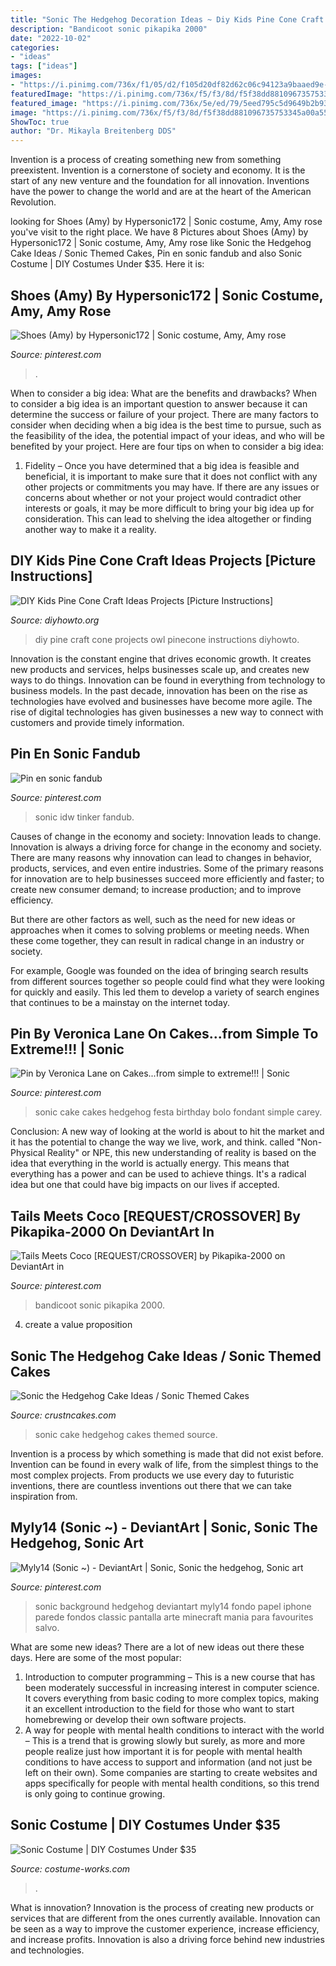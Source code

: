 ```yaml
---
title: "Sonic The Hedgehog Decoration Ideas ~ Diy Kids Pine Cone Craft Ideas Projects [picture Instructions]"
description: "Bandicoot sonic pikapika 2000"
date: "2022-10-02"
categories:
- "ideas"
tags: ["ideas"]
images:
- "https://i.pinimg.com/736x/f1/05/d2/f105d20df82d62c06c94123a9baaed9e--sonic-boom-iphone-wallpaper.jpg"
featuredImage: "https://i.pinimg.com/736x/f5/f3/8d/f5f38dd881096735753345a00a551279--sonic-the-hedgehog-cake-sonic-cake.jpg"
featured_image: "https://i.pinimg.com/736x/5e/ed/79/5eed795c5d9649b2b9308348e4e3e3b6.jpg"
image: "https://i.pinimg.com/736x/f5/f3/8d/f5f38dd881096735753345a00a551279--sonic-the-hedgehog-cake-sonic-cake.jpg"
ShowToc: true
author: "Dr. Mikayla Breitenberg DDS"
---
```



Invention is a process of creating something new from something preexistent. Invention is a cornerstone of society and economy. It is the start of any new venture and the foundation for all innovation. Inventions have the power to change the world and are at the heart of the American Revolution.

	

		
looking for Shoes (Amy) by Hypersonic172 | Sonic costume, Amy, Amy rose you've visit to the right place. We have 8 Pictures about Shoes (Amy) by Hypersonic172 | Sonic costume, Amy, Amy rose like Sonic the Hedgehog Cake Ideas / Sonic Themed Cakes, Pin en sonic fandub and also Sonic Costume | DIY Costumes Under $35. Here it is:
		
    
## Shoes (Amy) By Hypersonic172 | Sonic Costume, Amy, Amy Rose

<img loading=lazy src="https://i.pinimg.com/736x/5e/ed/79/5eed795c5d9649b2b9308348e4e3e3b6.jpg" onerror="this.onerror=null;this.src='https://tse3.mm.bing.net/th?id=OIP.dXiOZFcfPt0yTvIUkkCGigHaHa&amp;pid=15.1';" alt="Shoes (Amy) by Hypersonic172 | Sonic costume, Amy, Amy rose">

_Source: pinterest.com_

>. 

	

When to consider a big idea: What are the benefits and drawbacks?
When to consider a big idea is an important question to answer because it can determine the success or failure of your project. There are many factors to consider when deciding when a big idea is the best time to pursue, such as the feasibility of the idea, the potential impact of your ideas, and who will be benefited by your project. Here are four tips on when to consider a big idea:
1. Fidelity – Once you have determined that a big idea is feasible and beneficial, it is important to make sure that it does not conflict with any other projects or commitments you may have. If there are any issues or concerns about whether or not your project would contradict other interests or goals, it may be more difficult to bring your big idea up for consideration. This can lead to shelving the idea altogether or finding another way to make it a reality.


    
## DIY Kids Pine Cone Craft Ideas Projects [Picture Instructions]

<img loading=lazy src="http://www.diyhowto.org/wp-content/uploads/DIYHowto-DIY-Kids-Pine-Cone-Craft-Ideas-04-600x851.jpg" onerror="this.onerror=null;this.src='https://tse3.mm.bing.net/th?id=OIP.PPnkwtRAK9Htk__9rm7phwHaKg&amp;pid=15.1';" alt="DIY Kids Pine Cone Craft Ideas Projects [Picture Instructions]">

_Source: diyhowto.org_

>diy pine craft cone projects owl pinecone instructions diyhowto. 

	

Innovation is the constant engine that drives economic growth. It creates new products and services, helps businesses scale up, and creates new ways to do things. Innovation can be found in everything from technology to business models. In the past decade, innovation has been on the rise as technologies have evolved and businesses have become more agile. The rise of digital technologies has given businesses a new way to connect with customers and provide timely information.

    
## Pin En Sonic Fandub

<img loading=lazy src="https://i.pinimg.com/736x/93/3a/8f/933a8f038d9f76024d2adf887e0fd898.jpg" onerror="this.onerror=null;this.src='https://tse1.mm.bing.net/th?id=OIP.35NZaS3x1QauFa4OIFCGqQHaLY&amp;pid=15.1';" alt="Pin en sonic fandub">

_Source: pinterest.com_

>sonic idw tinker fandub. 

	

Causes of change in the economy and society: Innovation leads to change.
Innovation is always a driving force for change in the economy and society. There are many reasons why innovation can lead to changes in behavior, products, services, and even entire industries. 
Some of the primary reasons for innovation are to help businesses succeed more efficiently and faster; to create new consumer demand; to increase production; and to improve efficiency. 

But there are other factors as well, such as the need for new ideas or approaches when it comes to solving problems or meeting needs. When these come together, they can result in radical change in an industry or society.

For example, Google was founded on the idea of bringing search results from different sources together so people could find what they were looking for quickly and easily. This led them to develop a variety of search engines that continues to be a mainstay on the internet today.

    
## Pin By Veronica Lane On Cakes...from Simple To Extreme!!! | Sonic

<img loading=lazy src="https://i.pinimg.com/736x/f5/f3/8d/f5f38dd881096735753345a00a551279--sonic-the-hedgehog-cake-sonic-cake.jpg" onerror="this.onerror=null;this.src='https://tse1.mm.bing.net/th?id=OIP.5ljGTVvl9Z2BkrNpTGS-WgHaJ4&amp;pid=15.1';" alt="Pin by Veronica Lane on Cakes...from simple to extreme!!! | Sonic">

_Source: pinterest.com_

>sonic cake cakes hedgehog festa birthday bolo fondant simple carey. 

	

Conclusion:
A new way of looking at the world is about to hit the market and it has the potential to change the way we live, work, and think. called "Non-Physical Reality" or NPE, this new understanding of reality is based on the idea that everything in the world is actually energy. This means that everything has a power and can be used to achieve things. It's a radical idea but one that could have big impacts on our lives if accepted.

    
## Tails Meets Coco [REQUEST/CROSSOVER] By Pikapika-2000 On DeviantArt In

<img loading=lazy src="https://i.pinimg.com/736x/05/84/52/0584526e761dbeed14d1f382e2315c67.jpg" onerror="this.onerror=null;this.src='https://tse1.mm.bing.net/th?id=OIP.-mFENfk2q8D5hGMVbWGKxwHaEK&amp;pid=15.1';" alt="Tails Meets Coco [REQUEST/CROSSOVER] by Pikapika-2000 on DeviantArt in">

_Source: pinterest.com_

>bandicoot sonic pikapika 2000. 

	

4. create a value proposition 

    
## Sonic The Hedgehog Cake Ideas / Sonic Themed Cakes

<img loading=lazy src="http://www.crustncakes.com/blog/wp-content/uploads/2015/09/935f2a35cbf4f984f0f974b62e04571c-680x1024.jpg" onerror="this.onerror=null;this.src='https://tse2.mm.bing.net/th?id=OIP.E0jl1QSPcB558XjKwl-uZwHaLJ&amp;pid=15.1';" alt="Sonic the Hedgehog Cake Ideas / Sonic Themed Cakes">

_Source: crustncakes.com_

>sonic cake hedgehog cakes themed source. 

	

Invention is a process by which something is made that did not exist before. Invention can be found in every walk of life, from the simplest things to the most complex projects. From products we use every day to futuristic inventions, there are countless inventions out there that we can take inspiration from.

    
## Myly14 (Sonic ~) - DeviantArt | Sonic, Sonic The Hedgehog, Sonic Art

<img loading=lazy src="https://i.pinimg.com/736x/f1/05/d2/f105d20df82d62c06c94123a9baaed9e--sonic-boom-iphone-wallpaper.jpg" onerror="this.onerror=null;this.src='https://tse1.mm.bing.net/th?id=OIP.8hbEIbkprRotY6m1xBFUegHaMs&amp;pid=15.1';" alt="Myly14 (Sonic ~) - DeviantArt | Sonic, Sonic the hedgehog, Sonic art">

_Source: pinterest.com_

>sonic background hedgehog deviantart myly14 fondo papel iphone parede fondos classic pantalla arte minecraft mania para favourites salvo. 

	

What are some new ideas?
There are a lot of new ideas out there these days. Here are some of the most popular: 
1) Introduction to computer programming – This is a new course that has been moderately successful in increasing interest in computer science. It covers everything from basic coding to more complex topics, making it an excellent introduction to the field for those who want to start homebrewing or develop their own software projects. 
2) A way for people with mental health conditions to interact with the world – This is a trend that is growing slowly but surely, as more and more people realize just how important it is for people with mental health conditions to have access to support and information (and not just be left on their own). Some companies are starting to create websites and apps specifically for people with mental health conditions, so this trend is only going to continue growing.

    
## Sonic Costume | DIY Costumes Under $35

<img loading=lazy src="https://photos.costume-works.com/full/sonic3.jpg" onerror="this.onerror=null;this.src='https://tse1.mm.bing.net/th?id=OIP.8lEH-ycdqbhqOQcTFeCJRAHaJ3&amp;pid=15.1';" alt="Sonic Costume | DIY Costumes Under $35">

_Source: costume-works.com_

>. 

	

What is innovation?
Innovation is the process of creating new products or services that are different from the ones currently available. Innovation can be seen as a way to improve the customer experience, increase efficiency, and increase profits. Innovation is also a driving force behind new industries and technologies.

